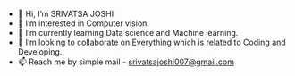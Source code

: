 - 👋 Hi, I’m SRIVATSA JOSHI
- 👀 I’m interested in Computer vision.
- 🌱 I’m currently learning Data science and Machine learning.
- 💞️ I’m looking to collaborate on Everything which is related to Coding and Developing.
- 📫 Reach me by simple mail - srivatsajoshi007@gmail.com

<!---
ss467/ss467 is a ✨ special ✨ repository because its `README.md` (this file) appears on your GitHub profile.
You can click the Preview link to take a look at your changes.
--->
